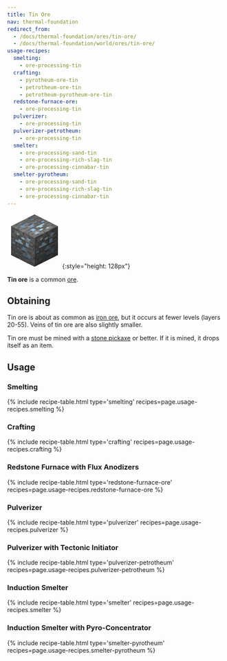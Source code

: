 ```yaml
---
title: Tin Ore
nav: thermal-foundation
redirect_from:
  - /docs/thermal-foundation/ores/tin-ore/
  - /docs/thermal-foundation/world/ores/tin-ore/
usage-recipes:
  smelting:
    - ore-processing-tin
  crafting:
    - pyrotheum-ore-tin
    - petrotheum-ore-tin
    - petrotheum-pyrotheum-ore-tin
  redstone-furnace-ore:
    - ore-processing-tin
  pulverizer:
    - ore-processing-tin
  pulverizer-petrotheum:
    - ore-processing-tin
  smelter:
    - ore-processing-sand-tin
    - ore-processing-rich-slag-tin
    - ore-processing-cinnabar-tin
  smelter-pyrotheum:
    - ore-processing-sand-tin
    - ore-processing-rich-slag-tin
    - ore-processing-cinnabar-tin
---
```


![Tin Ore](/assets/images/thermal-foundation/ore-tin.png){:style="height: 128px"}


**Tin ore** is a common [ore](https://minecraft.gamepedia.com/Ore).


Obtaining
---------
Tin ore is about as common as [iron
ore](https://minecraft.gamepedia.com/Iron_Ore), but it occurs at fewer levels
(layers 20-55). Veins of tin ore are also slightly smaller.

Tin ore must be mined with a [stone
pickaxe](https://minecraft.gamepedia.com/Pickaxe) or better. If it is mined, it
drops itself as an item.


Usage
-----

### Smelting
{% include recipe-table.html type='smelting' recipes=page.usage-recipes.smelting %}

### Crafting
{% include recipe-table.html type='crafting' recipes=page.usage-recipes.crafting %}

### Redstone Furnace with Flux Anodizers
{% include recipe-table.html type='redstone-furnace-ore' recipes=page.usage-recipes.redstone-furnace-ore %}

### Pulverizer
{% include recipe-table.html type='pulverizer' recipes=page.usage-recipes.pulverizer %}

### Pulverizer with Tectonic Initiator
{% include recipe-table.html type='pulverizer-petrotheum' recipes=page.usage-recipes.pulverizer-petrotheum %}

### Induction Smelter
{% include recipe-table.html type='smelter' recipes=page.usage-recipes.smelter %}

### Induction Smelter with Pyro-Concentrator
{% include recipe-table.html type='smelter-pyrotheum' recipes=page.usage-recipes.smelter-pyrotheum %}
